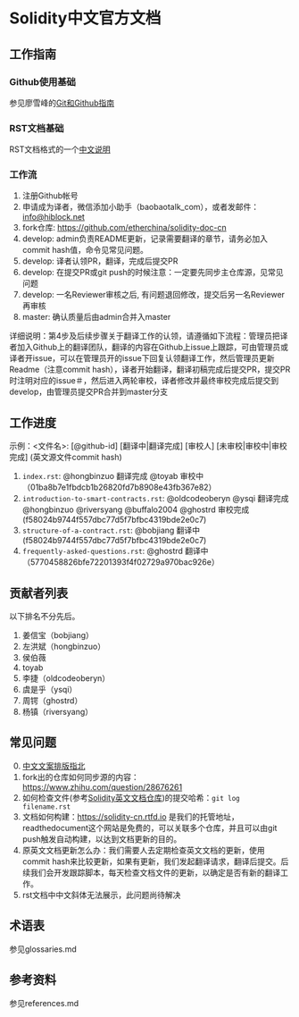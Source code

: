 # Solidity中文官方文档 

## 工作指南

### Github使用基础

参见廖雪峰的[Git和Github指南](https://www.liaoxuefeng.com/wiki/0013739516305929606dd18361248578c67b8067c8c017b000/001373962845513aefd77a99f4145f0a2c7a7ca057e7570000)

### RST文档基础

RST文档格式的一个[中文说明](http://www.cnblogs.com/seayxu/p/5603876.html)

### 工作流

1. 注册Github帐号
2. 申请成为译者，微信添加小助手（baobaotalk_com），或者发邮件：info@hiblock.net
3. fork仓库: https://github.com/etherchina/solidity-doc-cn
4. develop: admin负责README更新，记录需要翻译的章节，请务必加入commit hash值，命令见常见问题。
5. develop: 译者认领PR，翻译，完成后提交PR
6. develop: 在提交PR或git push的时候注意：一定要先同步主仓库源，见常见问题
7. develop: 一名Reviewer审核之后, 有问题退回修改，提交后另一名Reviewer再审核
8. master: 确认质量后由admin合并入master

详细说明：第4步及后续步骤关于翻译工作的认领，请遵循如下流程：管理员把译者加入Github上的翻译团队，翻译的内容在Github上issue上跟踪，可由管理员或译者开issue，可以在管理员开的issue下回复认领翻译工作，然后管理员更新Readme（注意commit hash），译者开始翻译，翻译初稿完成后提交PR，提交PR时注明对应的issue＃，然后进入两轮审校，译者修改并最终审校完成后提交到develop，由管理员提交PR合并到master分支

## 工作进度

示例：<文件名>: [@github-id] [翻译中|翻译完成] [审校人] [未审校|审校中|审校完成] (英文源文件commit hash)  

1. `index.rst`: @hongbinzuo 翻译完成 @toyab 审校中 （01ba8b7e1fbdcb1b26820fd7b8908e43fb367e82）
2. `introduction-to-smart-contracts.rst`: @oldcodeoberyn @ysqi 翻译完成 @hongbinzuo @riversyang @buffalo2004 @ghostrd 审校完成  (f58024b9744f557dbc77d5f7bfbc4319bde2e0c7)
3. `structure-of-a-contract.rst`: @bobjiang 翻译中 (f58024b9744f557dbc77d5f7bfbc4319bde2e0c7)
4. `frequently-asked-questions.rst`: @ghostrd 翻译中（5770458826bfe72201393f4f02729a970bac926e） 


## 贡献者列表
以下排名不分先后。

1. 姜信宝（bobjiang）
2. 左洪斌（hongbinzuo）
3. 侯伯薇
4. toyab
5. 李捷（oldcodeoberyn）
6. 虞是乎（ysqi）
7. 周锷（ghostrd）
8. 杨镇（riversyang）

## 常见问题
0. [中文文案排版指北](https://github.com/mzlogin/chinese-copywriting-guidelines)
1. fork出的仓库如何同步源的内容：https://www.zhihu.com/question/28676261
2. 如何检查文件(参考[Solidity英文文档仓库](https://github.com/ethereum/solidity))的提交哈希：`git log filename.rst`
3. 文档如何构建：https://solidity-cn.rtfd.io 是我们的托管地址，readthedocument这个网站是免费的，可以关联多个仓库，并且可以由git push触发自动构建，以达到文档更新的目的。
4. 原英文文档更新怎么办：我们需要人去定期检查英文文档的更新，使用commit hash来比较更新，如果有更新，我们发起翻译请求，翻译后提交。后续我们会开发跟踪脚本，每天检查文档文件的更新，以确定是否有新的翻译工作。
5. rst文档中中文斜体无法展示，此问题尚待解决

## 术语表
参见glossaries.md

## 参考资料
参见references.md
